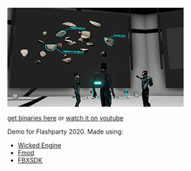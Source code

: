 ![](/images/flytrap.jpg)

[get binaries here](https://files.scene.org/view/parties/2020/flashparty20/pc_demo_intro/qop-flytrap.zip)
or
[watch it on youtube](https://www.youtube.com/watch?v=0SxXmnSQ6Q4)

Demo for Flashparty 2020. Made using:

* [Wicked Engine](https://github.com/turanszkij/WickedEngine)
* [Fmod](https://www.fmod.com/)
* [FBXSDK](https://aps.autodesk.com/developer/overview/fbx-sdk)
